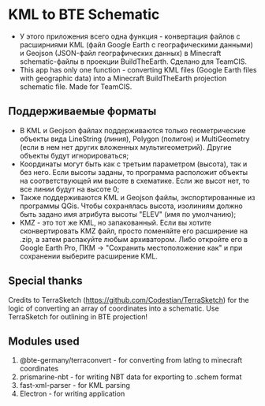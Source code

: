 # KML to BTE Schematic
* У этого приложения всего одна функция - конвертация файлов с расширниями KML (файл Google Earth с географическими данными) и Geojson (JSON-файл географических данных) в Minecraft schematic-файлы в проекции BuildTheEarth. Сделано для TeamCIS.
* This app has only one function - converting KML files (Google Earth files with geographic data) into a Minecraft BuildTheEarth projection schematic file. Made for TeamCIS.
## Поддерживаемые форматы
* В KML и Geojson файлах поддерживаются только геометрические объекты вида LineString (линия), Polygon (полигон) и MultiGeometry (если в нем нет других вложенных мультигеометрий). Другие объекты будут игнорироваться;
* Координаты могут быть как с третьим параметром (высота), так и без него. Если высоты заданы, то программа расположит объекты на соответствующей им высоте в схематике. Если же высот нет, то все линии будут на высоте 0;
* Также поддерживаются KML и Geojson файлы, экспортированные из программы QGis. Чтобы сохранялась высота, изолиниям должно быть задано имя атрибута высоты "ELEV" (имя по умолчанию);
* KMZ - это тот же KML, но запакованный. Если вы хотите сконвертировать KMZ файл, просто поменяйте его расширение на .zip, а затем распакуйте любым архиватором. Либо откройте его в Google Earth Pro, ПКМ -> "Сохранить местоположение как" и при сохранении выберите расширение KML.
## Special thanks
Credits to TerraSketch (https://github.com/Codestian/TerraSketch) for the logic of converting an array of coordinates into a schematic.
Use TerraSketch for outlining in BTE projection!
## Modules used
1. @bte-germany/terraconvert - for converting from latlng to minecraft coordinates
2. prismarine-nbt - for writing NBT data for exporting to .schem format
3. fast-xml-parser - for KML parsing
4. Electron - for writing application